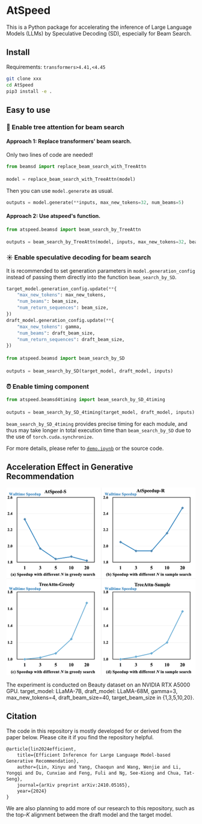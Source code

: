 # AtSpeed
This is a Python package for accelerating the inference of Large Language Models (LLMs) by Speculative Decoding (SD), especially for Beam Search.


## Install
Requirements: `transformers>4.41,<4.45`
```bash
git clone xxx
cd AtSpeed
pip3 install -e .
```

## Easy to use

### :palm_tree: Enable tree attention for beam search

#### Approach 1: Replace transformers' beam search.
Only two lines of code are needed!
```python
from beamsd import replace_beam_search_with_TreeAttn

model = replace_beam_search_with_TreeAttn(model)
```
Then you can use `model.generate` as usual.
```python
outputs = model.generate(**inputs, max_new_tokens=32, num_beams=5)
```

#### Approach 2: Use atspeed's function.
```python
from atspeed.beamsd import beam_search_by_TreeAttn

outputs = beam_search_by_TreeAttn(model, inputs, max_new_tokens=32, beam_size=5)
```

### :sunny: Enable speculative decoding for beam search
It is recommended to set generation parameters in `model.generation_config` instead of passing them directly into the function `beam_search_by_SD`.

```python
target_model.generation_config.update(**{
    "max_new_tokens": max_new_tokens,
    "num_beams": beam_size,
    "num_return_sequences": beam_size,
})
draft_model.generation_config.update(**{
    "max_new_tokens": gamma,
    "num_beams": draft_beam_size,
    "num_return_sequences": draft_beam_size,
})

from atspeed.beamsd import beam_search_by_SD

outputs = beam_search_by_SD(target_model, draft_model, inputs)
```

### :alarm_clock: Enable timing component
```python
from atspeed.beamsd4timing import beam_search_by_SD_4timing

outputs = beam_search_by_SD_4timing(target_model, draft_model, inputs)
```
`beam_search_by_SD_4timing` provides precise timing for each module, and thus may take longer in total execution time than `beam_search_by_SD` due to the use of `torch.cuda.synchronize`.

For more details, please refer to [`demo.ipynb`](https://github.com/transcend-0/BeamSD/blob/master/demo.ipynb) or the source code.

## Acceleration Effect in Generative Recommendation
![](image.png)

The experiment is conducted on Beauty dataset on an NVIDIA RTX A5000 GPU. target_model: LLaMA-7B, draft_model: LLaMA-68M, gamma=3, max_new_tokens=4, draft_beam_size=40, target_beam_size in {1,3,5,10,20}.

## Citation
The code in this repository is mostly developed for or derived from the paper below.
Please cite it if you find the repository helpful.

```
@article{lin2024efficient,
    title={Efficient Inference for Large Language Model-based Generative Recommendation},
    author={Lin, Xinyu and Yang, Chaoqun and Wang, Wenjie and Li, Yongqi and Du, Cunxiao and Feng, Fuli and Ng, See-Kiong and Chua, Tat-Seng},
    journal={arXiv preprint arXiv:2410.05165},
    year={2024}
}
```

We are also planning to add more of our research to this repository, such as the top-_K_ alignment between the draft model and the target model.
